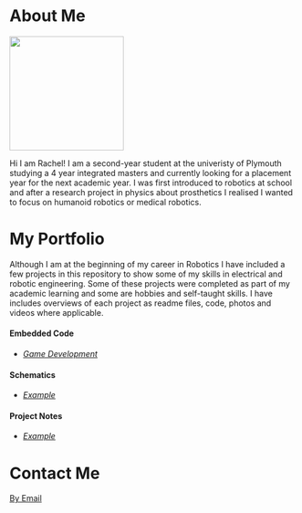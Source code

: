 # About Me

<img src="https://avatars.githubusercontent.com/u/74239304?s=460&u=567d099dca84ff35d56d2610422d12956dcb06e4&v=4" width="200">

Hi I am Rachel! I am a second-year student at the univeristy of Plymouth studying a 4 year integrated masters and currently looking for a placement year for the next academic year. I was first introduced to robotics at school and after a research project in physics about prosthetics I realised I wanted to focus on humanoid robotics or medical robotics. 

# My Portfolio

Although I am at the beginning of my career in Robotics I have included a few projects in this repository to show some of my skills in electrical and robotic engineering. 
Some of these projects were completed as part of my academic learning and some are hobbies and self-taught skills. I have includes overviews of each project as readme files, code, photos and videos where applicable.

####  Embedded Code
  - [*Game Development*](https://github.com/chellij/RIJ-Portfolio/blob/master/1.%20Embedded%20Systems%20-%20Game%20Dev/source/main.c)

#### Schematics
  - [*Example*](https://github.com/chellij/RIJ-Portfolio/blob/master/2.%20Arduino%20Joystick%20Programming/Schematic.png) 

#### Project Notes
  - [*Example*](https://github.com/chellij/RIJ-Portfolio/blob/master/3.%20Buggy%20Project/Buggy%20Project%20Report.pdf) 

# Contact Me

[By Email](mailto:rachel.ireland-jones@students.plymouth.ac.uk)
